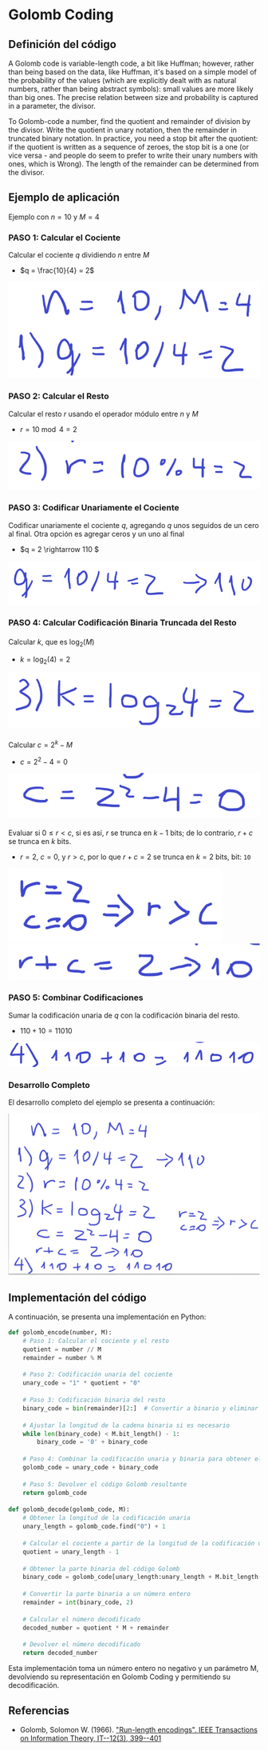 # Golomb Coding

## Definición del código

A Golomb code is variable-length code, a bit like Huffman; however, rather than being based on the data, like Huffman, it's based on a simple model of the probability of the values (which are explicitly dealt with as natural numbers, rather than being abstract symbols): small values are more likely than big ones. The precise relation between size and probability is captured in a parameter, the divisor.

To Golomb-code a number, find the quotient and remainder of division by the divisor. Write the quotient in unary notation, then the remainder in truncated binary notation. In practice, you need a stop bit after the quotient: if the quotient is written as a sequence of zeroes, the stop bit is a one (or vice versa - and people do seem to prefer to write their unary numbers with ones, which is Wrong). The length of the remainder can be determined from the divisor.

## Ejemplo de aplicación

Ejemplo con $n=10$ y $M=4$

### PASO 1: Calcular el Cociente

Calcular el cociente $q$ dividiendo $n$ entre $M$

- $q = \frac{10}{4} = 2$

![Paso 1](image-8.png)

### PASO 2: Calcular el Resto

Calcular el resto $r$ usando el operador módulo entre $n$ y $M$

- $r = 10 \bmod 4 = 2$

![Paso 2](image-9.png)

### PASO 3: Codificar Unariamente el Cociente

Codificar unariamente el cociente $q$, agregando $q$ unos seguidos de un cero al final. Otra opción es agregar ceros y un uno al final

- $q = 2 \rightarrow 110 $

![Paso 3](image-10.png)

### PASO 4: Calcular Codificación Binaria Truncada del Resto

####

Calcular $k$, que es $\log_2(M)$

- $k = \log_2(4) = 2$

![Paso 4.1](image-11.png)
####
Calcular $c = 2^k - M$

- $c = 2^2 - 4 = 0$

![Paso 4.2](image-12.png)
####
Evaluar si $0 \leq r < c$, si es así, $r$ se trunca en $k-1$ bits; de lo contrario, $r + c$ se trunca en $k$ bits.

- $r = 2$, $c = 0$, y $r > c$, por lo que $r+c=2$ se trunca en $k=2$ bits, bit: `10`

![Paso 4.3.1](image-13.png)
![Paso 4.3.2](image-14.png)

### PASO 5: Combinar Codificaciones

Sumar la codificación unaria de $q$ con la codificación binaria del resto.

- $110 + 10 = 11010$

![Paso 5](image-15.png)

### Desarrollo Completo

El desarrollo completo del ejemplo se presenta a continuación:

![Desarrollo Completo](image-16.png)

## Implementación del código

A continuación, se presenta una implementación en Python:

```python
def golomb_encode(number, M):
    # Paso 1: Calcular el cociente y el resto
    quotient = number // M
    remainder = number % M

    # Paso 2: Codificación unaria del cociente
    unary_code = "1" * quotient + "0"

    # Paso 3: Codificación binaria del resto
    binary_code = bin(remainder)[2:]  # Convertir a binario y eliminar el prefijo '0b'

    # Ajustar la longitud de la cadena binaria si es necesario
    while len(binary_code) < M.bit_length() - 1:
        binary_code = '0' + binary_code

    # Paso 4: Combinar la codificación unaria y binaria para obtener el código Golomb
    golomb_code = unary_code + binary_code

    # Paso 5: Devolver el código Golomb resultante
    return golomb_code

def golomb_decode(golomb_code, M):
    # Obtener la longitud de la codificación unaria
    unary_length = golomb_code.find("0") + 1

    # Calcular el cociente a partir de la longitud de la codificación unaria
    quotient = unary_length - 1

    # Obtener la parte binaria del código Golomb
    binary_code = golomb_code[unary_length:unary_length + M.bit_length() - 1]

    # Convertir la parte binaria a un número entero
    remainder = int(binary_code, 2)

    # Calcular el número decodificado
    decoded_number = quotient * M + remainder

    # Devolver el número decodificado
    return decoded_number
```

Esta implementación toma un número entero no negativo y un parámetro M, devolviendo su representación en Golomb Coding y permitiendo su decodificación.

## Referencias

- Golomb, Solomon W. (1966). ["Run-length encodings". IEEE Transactions on Information Theory, IT--12(3), 399--401](https://urchin.earth.li/~twic/Golombs_Original_Paper/)
